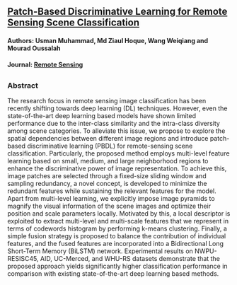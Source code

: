 ## [Patch-Based Discriminative Learning for Remote Sensing Scene Classification](https://www.techrxiv.org/articles/preprint/A_Discriminative_Neighborhood-Based_Collaborative_Learning_for_Remote_Sensing_Scene_Classification/16441593)
#### Authors: Usman Muhammad, Md Ziaul Hoque, Wang Weiqiang and Mourad Oussalah

#### Journal: [Remote Sensing](https://www.mdpi.com/journal/remotesensing)
##

### Abstract
The research focus in remote sensing image classification has been recently shifting towards deep learning (DL) techniques. However, even the state-of-the-art deep learning based models have shown limited performance due to the inter-class similarity and the intra-class diversity among scene categories. To alleviate this issue, we propose to explore the spatial dependencies between different image regions and introduce patch-based discriminative learning (PBDL) for remote-sensing scene classification.  Particularly, the proposed method employs multi-level feature learning based on small, medium, and large neighborhood regions to enhance the discriminative power of image representation. To achieve this, image patches are selected through a fixed-size sliding window and sampling redundancy, a novel concept, is developed to minimize the redundant features while sustaining the relevant features for the model. Apart from multi-level learning, we explicitly impose image pyramids to magnify the visual information of the scene images and optimize their position and scale parameters locally. Motivated by this, a local descriptor is exploited to extract multi-level and multi-scale features that we represent in terms of codewords histogram by performing k-means clustering. Finally, a simple fusion strategy is proposed to balance the contribution of individual features, and the fused features are incorporated into a Bidirectional Long Short-Term Memory (BiLSTM) network. Experimental results on NWPU-RESISC45, AID, UC-Merced, and WHU-RS datasets demonstrate that the proposed approach yields significantly higher classification performance in comparison with existing state-of-the-art deep learning based methods.
